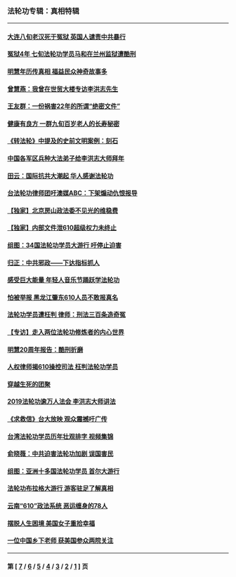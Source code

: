 ### 法轮功专辑：真相特辑
---
#### [大连八旬老汉死于冤狱 英国人谴责中共暴行](../../pages/nf4389/n13480118.md?02010430) 
#### [冤狱4年 七旬法轮功学员马和在兰州监狱遭酷刑](../../pages/nf4389/n13304688.md?02010430) 
#### [明慧年历传真相 福益民众神奇故事多](../../pages/nf4389/n13294545.md?02010430) 
#### [曾慧燕：我曾在世贸大楼专访李洪志先生](../../pages/nf4389/n12898729.md?02010430) 
#### [王友群：一份祸害22年的所谓“绝密文件”](../../pages/nf4389/n12871750.md?02010430) 
#### [健康有良方 一群九旬百岁老人的长寿秘密](../../pages/nf4389/n12847475.md?02010430) 
#### [《转法轮》中提及的史前文明案例：刻石](../../pages/nf4389/n12758577.md?02010430) 
#### [中国各军区兵种大法弟子给李洪志大师拜年](../../pages/nf4389/n12750047.md?02010430) 
#### [田云：国际抗共大潮起 华人感谢法轮功](../../pages/nf4389/n12357708.md?02010430) 
#### [台法轮功律师团吁澳媒ABC：下架煽动仇恨报导](../../pages/nf4389/n12279917.md?02010430) 
#### [【独家】北京房山政法委不见光的维稳费](../../pages/nf4389/n12031979.md?02010430) 
#### [【独家】内部文件泄610超级权力未终止](../../pages/nf4389/n12023895.md?02010430) 
#### [组图：34国法轮功学员大游行 吁停止迫害](../../pages/nf4389/n11492658.md?02010430) 
#### [归正：中共邪政——下达指标抓人](../../pages/nf4389/n11474770.md?02010430) 
#### [感受巨大能量 年轻人音乐节踊跃学法轮功](../../pages/nf4389/n11441981.md?02010430) 
#### [怕被举报 黑龙江肇东610人员不敢报真名](../../pages/nf4389/n11436499.md?02010430) 
#### [法轮功学员遭枉判 律师：刑法三百条造奇冤](../../pages/nf4389/n11433943.md?02010430) 
#### [【专访】走入两位法轮功修炼者的内心世界](../../pages/nf4389/n11415623.md?02010430) 
#### [明慧20周年报告：酷刑折磨](../../pages/nf4389/n11387954.md?02010430) 
#### [人权律师揭610操控司法 枉判法轮功学员](../../pages/nf4389/n11313370.md?02010430) 
#### [穿越生死的团聚](../../pages/nf4389/n11258922.md?02010430) 
#### [2019法轮功逾万人法会 李洪志大师讲法](../../pages/nf4389/n11265303.md?02010430) 
#### [《求救信》台大放映 观众震撼吁广传](../../pages/nf4389/n10922251.md?02010430) 
#### [台湾法轮功学员历年壮观排字 视频集锦](../../pages/nf4389/n10878789.md?02010430) 
#### [俞晓薇：中共迫害法轮功加剧 误国害民](../../pages/nf4389/n10859260.md?02010430) 
#### [组图：亚洲十多国法轮功学员 首尔大游行](../../pages/nf4389/n10781149.md?02010430) 
#### [法轮功布拉格大游行 游客驻足了解真相](../../pages/nf4389/n10749360.md?02010430) 
#### [云南“610”政法系统 恶运缠身的78人](../../pages/nf4389/n10747534.md?02010430) 
#### [摆脱人生困境 美国女子重拾幸福](../../pages/nf4389/n10688678.md?02010430) 
#### [一位中国乡下老师 获美国参众两院关注](../../pages/nf4389/n10683927.md?02010430) 

---
#### 第 [ [7](./7.md?02010430) / [6](./6.md?02010430) / [5](./5.md?02010430) / [4](./4.md?02010430) / [3](./3.md?02010430) / [2](./2.md?02010430) / [1](./1.md?02010430) ] 页
